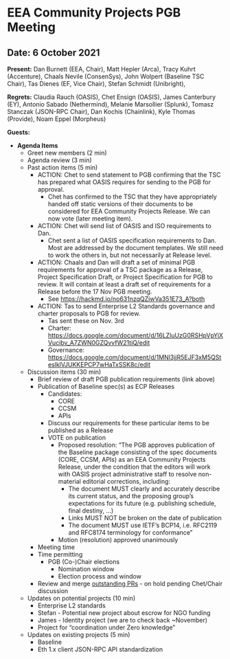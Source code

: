# EEA Community Projects PGB Meeting

## Date:  6 October 2021

**Present:** Dan Burnett (EEA, Chair), Matt Hepler (Arca), Tracy Kuhrt (Accenture), Chaals Nevile (ConsenSys), John Wolpert (Baseline TSC Chair), Tas Dienes (EF, Vice Chair), Stefan Schmidt (Unibright), 

**Regrets:** Claudia Rauch (OASIS), Chet Ensign (OASIS), James Canterbury (EY), Antonio Sabado (Nethermind), Melanie Marsollier (Splunk), Tomasz Stanczak (JSON-RPC Chair), Dan Kochis (Chainlink), Kyle Thomas (Provide), Noam Eppel (Morpheus)

**Guests:** 

* **Agenda Items**
  * Greet new members (2 min)
  * Agenda review (3 min)
  * Past action items (5 min)
    * ACTION: Chet to send statement to PGB confirming that the TSC has prepared what OASIS requires for sending to the PGB for approval.
      * Chet has confirmed to the TSC that they have appropriately handed off static versions of their documents to be considered for EEA Community Projects                 Release. We can now vote (later meeting item).
    * ACTION: Chet will send list of OASIS and ISO requirements to Dan.
      * Chet sent a list of OASIS specification requirements to Dan.  Most are addressed by the document templates.  We still need to work the others in, but not           necessarily at Release level.
    * ACTION: Chaals and Dan will draft a set of minimal PGB requirements for approval of a TSC package as a Release, Project Specification Draft, or Project             Specification for PGB to review. It will contain at least a draft set of requirements for a Release before the 17 Nov PGB meeting.
      * See https://hackmd.io/no631nzqQZiwVa351E73_A?both
    * ACTION: Tas to send Enterprise L2 Standards governance and charter proposals to PGB for review.
      * Tas sent these on Nov. 3rd
      * Charter: https://docs.google.com/document/d/16LZluUzG0RSHpVpYiXVucibv_A7ZWN0GZQvvfW21tiQ/edit
      * Governance: https://docs.google.com/document/d/1MNl3jjR5EJF3xM5QSteslklVJUKKEPCP7wHaTxSSK8c/edit
  * Discussion items (30 min)
    * Brief review of draft PGB publication requirements (link above) 
    * Publication of Baseline spec(s) as ECP Releases
      * Candidates:
        * CORE
        * CCSM
        * APIs
      * Discuss our requirements for these particular items to be published as a Release
      * VOTE on publication
        * Proposed resolution: “The PGB approves publication of the Baseline package consisting of the spec documents (CORE, CCSM, APIs) as an EEA Community                   Projects Release, under the condition that the editors will work with OASIS project administrative staff to resolve non-material editorial corrections,             including:
          * The document MUST clearly and accurately describe its current status, and the proposing group’s expectations for its future (e.g. publishing schedule,               final destiny, …)
          * Links MUST NOT be broken on the date of publication
          * The document MUST use IETF’s BCP14, i.e. RFC2119 and RFC8174 terminology for conformance”
        * Motion (resolution) approved unanimously
    * Meeting time
    * Time permitting
      * PGB (Co-)Chair elections
        * Nomination window
        * Election process and window
    * Review and merge [outstanding PRs](https://github.com/ethereum-oasis/oasis-open-project/pulls) - on hold pending Chet/Chair discussion
  * Updates on potential projects (10 min)  
    * Enterprise L2 standards
    * Stefan - Potential new project about escrow for NGO funding
    * James - Identity project (we are to check back ~November)
    * Project for “coordination under Zero knowledge”
  * Updates on existing projects (5 min)
    * Baseline
    * Eth 1.x client JSON-RPC API standardization
